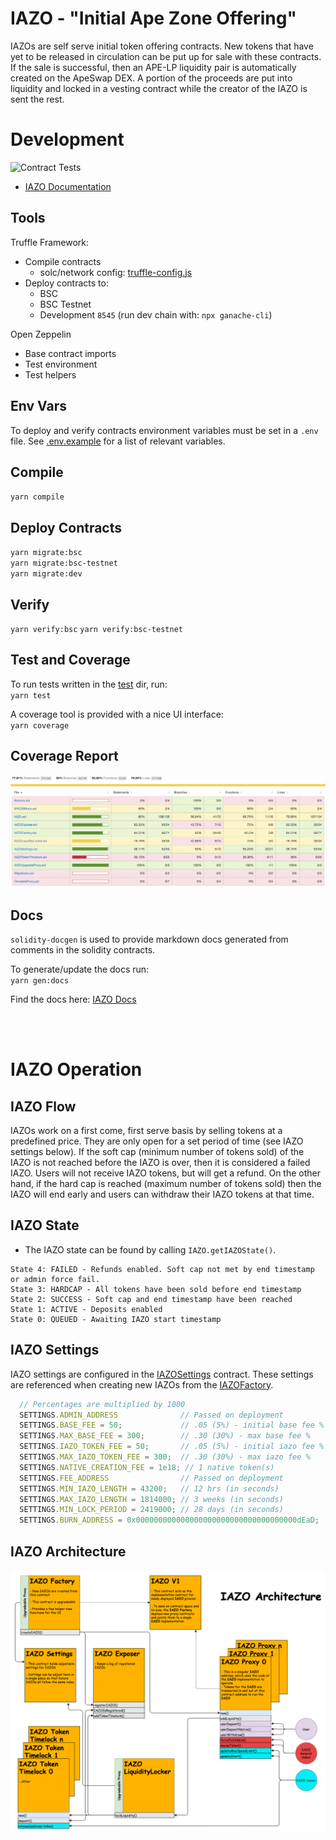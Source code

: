 # IAZO - "Initial Ape Zone Offering"
  
IAZOs are self serve initial token offering contracts. New tokens that have yet to be released in circulation can be put up for sale with these contracts. If the sale is successful, then an APE-LP liquidity pair is automatically created on the ApeSwap DEX. A portion of the proceeds are put into liquidity and locked in a vesting contract while the creator of the IAZO is sent the rest. 

# Development
![Contract Tests](https://github.com/ApeSwapFinance/apeswap-iazo/actions/workflows/CI/badge.svg)

* [IAZO Documentation](docs/)
## Tools

Truffle Framework:
- Compile contracts
  - solc/network config: [truffle-config.js](truffle-config.js)
- Deploy contracts to: 
  - BSC
  - BSC Testnet
  - Development `8545` (run dev chain with: `npx ganache-cli`)

Open Zeppelin
- Base contract imports
- Test environment 
- Test helpers 


## Env Vars
To deploy and verify contracts environment variables must be set in a `.env` file. See [.env.example](.env.example) for a list of relevant variables.




## Compile
`yarn compile`

## Deploy Contracts

`yarn migrate:bsc`   
`yarn migrate:bsc-testnet`   
`yarn migrate:dev`   

## Verify

`yarn verify:bsc`
`yarn verify:bsc-testnet`


## Test and Coverage
To run tests written in the [test](test/) dir, run:  
`yarn test`  

A coverage tool is provided with a nice UI interface:   
`yarn coverage`  

## Coverage Report

<img src="images/coverage-report.png">

<br>

## Docs 
`solidity-docgen` is used to provide markdown docs generated from comments in the solidity contracts.  

To generate/update the docs run:  
`yarn gen:docs`  

Find the docs here: [IAZO Docs](docs/)



<br>
<br>

# IAZO Operation

## IAZO Flow

IAZOs work on a first come, first serve basis by selling tokens at a predefined price. They are only open for a set period of time (see IAZO settings below). If the soft cap (minimum number of tokens sold) of the IAZO is not reached before the IAZO is over, then it is considered a failed IAZO. Users will not receive IAZO tokens, but will get a refund. On the other hand, if the hard cap is reached (maximum number of tokens sold) then the IAZO will end early and users can withdraw their IAZO tokens at that time. 


## IAZO State

* The IAZO state can be found by calling `IAZO.getIAZOState()`. 

```
State 4: FAILED - Refunds enabled. Soft cap not met by end timestamp or admin force fail. 
State 3: HARDCAP - All tokens have been sold before end timestamp
State 2: SUCCESS - Soft cap and end timestamp have been reached
State 1: ACTIVE - Deposits enabled
State 0: QUEUED - Awaiting IAZO start timestamp
```

## IAZO Settings

IAZO settings are configured in the [IAZOSettings](./contracts/IAZOSettings.sol) contract. These settings are referenced when creating new IAZOs from the [IAZOFactory](./contracts/IAZOFactory.sol).

```js
  // Percentages are multiplied by 1000
  SETTINGS.ADMIN_ADDRESS              // Passed on deployment
  SETTINGS.BASE_FEE = 50;             // .05 (5%) - initial base fee %
  SETTINGS.MAX_BASE_FEE = 300;        // .30 (30%) - max base fee %
  SETTINGS.IAZO_TOKEN_FEE = 50;       // .05 (5%) - initial iazo fee %
  SETTINGS.MAX_IAZO_TOKEN_FEE = 300;  // .30 (30%) - max iazo fee %
  SETTINGS.NATIVE_CREATION_FEE = 1e18; // 1 native token(s)
  SETTINGS.FEE_ADDRESS                // Passed on deployment
  SETTINGS.MIN_IAZO_LENGTH = 43200;   // 12 hrs (in seconds)
  SETTINGS.MAX_IAZO_LENGTH = 1814000; // 3 weeks (in seconds) 
  SETTINGS.MIN_LOCK_PERIOD = 2419000; // 28 days (in seconds)
  SETTINGS.BURN_ADDRESS = 0x000000000000000000000000000000000000dEaD;
```

## IAZO Architecture


<img src="images/ApeSwap-IAZO-Architecture.png">


